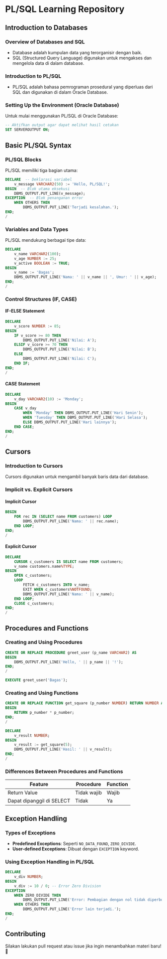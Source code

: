 
# PL/SQL Learning Repository

## Introduction to Databases

### Overview of Databases and SQL
- Database adalah kumpulan data yang terorganisir dengan baik.
- SQL (Structured Query Language) digunakan untuk mengakses dan mengelola data di dalam database.

### Introduction to PL/SQL
- PL/SQL adalah bahasa pemrograman prosedural yang diperluas dari SQL dan digunakan di dalam Oracle Database.

### Setting Up the Environment (Oracle Database)
Untuk mulai menggunakan PL/SQL di Oracle Database:
```sql
-- Aktifkan output agar dapat melihat hasil cetakan
SET SERVEROUTPUT ON;
```

## Basic PL/SQL Syntax

### PL/SQL Blocks
PL/SQL memiliki tiga bagian utama:
```sql
DECLARE  -- Deklarasi variabel
    v_message VARCHAR2(50) := 'Hello, PL/SQL!';
BEGIN  -- Blok utama eksekusi
    DBMS_OUTPUT.PUT_LINE(v_message);
EXCEPTION  -- Blok penanganan error
    WHEN OTHERS THEN
        DBMS_OUTPUT.PUT_LINE('Terjadi kesalahan.');
END;
/
```

### Variables and Data Types
PL/SQL mendukung berbagai tipe data:
```sql
DECLARE
    v_name VARCHAR2(100);
    v_age NUMBER := 25;
    v_active BOOLEAN := TRUE;
BEGIN
    v_name := 'Bagas';
    DBMS_OUTPUT.PUT_LINE('Nama: ' || v_name || ', Umur: ' || v_age);
END;
/
```

### Control Structures (IF, CASE)
#### IF-ELSE Statement
```sql
DECLARE
    v_score NUMBER := 85;
BEGIN
    IF v_score >= 80 THEN
        DBMS_OUTPUT.PUT_LINE('Nilai: A');
    ELSIF v_score >= 70 THEN
        DBMS_OUTPUT.PUT_LINE('Nilai: B');
    ELSE
        DBMS_OUTPUT.PUT_LINE('Nilai: C');
    END IF;
END;
/
```

#### CASE Statement
```sql
DECLARE
    v_day VARCHAR2(10) := 'Monday';
BEGIN
    CASE v_day
        WHEN 'Monday' THEN DBMS_OUTPUT.PUT_LINE('Hari Senin');
        WHEN 'Tuesday' THEN DBMS_OUTPUT.PUT_LINE('Hari Selasa');
        ELSE DBMS_OUTPUT.PUT_LINE('Hari lainnya');
    END CASE;
END;
/
```

## Cursors

### Introduction to Cursors
Cursors digunakan untuk mengambil banyak baris data dari database.

### Implicit vs. Explicit Cursors
#### Implicit Cursor
```sql
BEGIN
    FOR rec IN (SELECT name FROM customers) LOOP
        DBMS_OUTPUT.PUT_LINE('Nama: ' || rec.name);
    END LOOP;
END;
/
```

#### Explicit Cursor
```sql
DECLARE
    CURSOR c_customers IS SELECT name FROM customers;
    v_name customers.name%TYPE;
BEGIN
    OPEN c_customers;
    LOOP
        FETCH c_customers INTO v_name;
        EXIT WHEN c_customers%NOTFOUND;
        DBMS_OUTPUT.PUT_LINE('Nama: ' || v_name);
    END LOOP;
    CLOSE c_customers;
END;
/
```

## Procedures and Functions

### Creating and Using Procedures
```sql
CREATE OR REPLACE PROCEDURE greet_user (p_name VARCHAR2) AS
BEGIN
    DBMS_OUTPUT.PUT_LINE('Hello, ' || p_name || '!');
END;
/

EXECUTE greet_user('Bagas');
```

### Creating and Using Functions
```sql
CREATE OR REPLACE FUNCTION get_square (p_number NUMBER) RETURN NUMBER AS
BEGIN
    RETURN p_number * p_number;
END;
/

DECLARE
    v_result NUMBER;
BEGIN
    v_result := get_square(5);
    DBMS_OUTPUT.PUT_LINE('Hasil: ' || v_result);
END;
/
```

### Differences Between Procedures and Functions
| Feature | Procedure | Function |
|---------|-----------|---------|
| Return Value | Tidak wajib | Wajib |
| Dapat dipanggil di SELECT | Tidak | Ya |

## Exception Handling

### Types of Exceptions
- **Predefined Exceptions**: Seperti `NO_DATA_FOUND`, `ZERO_DIVIDE`.
- **User-defined Exceptions**: Dibuat dengan `EXCEPTION` keyword.

### Using Exception Handling in PL/SQL
```sql
DECLARE
    v_div NUMBER;
BEGIN
    v_div := 10 / 0; -- Error Zero Division
EXCEPTION
    WHEN ZERO_DIVIDE THEN
        DBMS_OUTPUT.PUT_LINE('Error: Pembagian dengan nol tidak diperbolehkan.');
    WHEN OTHERS THEN
        DBMS_OUTPUT.PUT_LINE('Error lain terjadi.');
END;
/
```

## Contributing
Silakan lakukan pull request atau issue jika ingin menambahkan materi baru! 🚀

